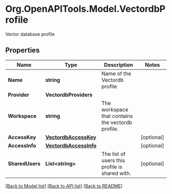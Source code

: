 # Org.OpenAPITools.Model.VectordbProfile
Vector database profile

## Properties

Name | Type | Description | Notes
------------ | ------------- | ------------- | -------------
**Name** | **string** | Name of the Vectordb profile | 
**Provider** | **VectordbProviders** |  | 
**Workspace** | **string** | The workspace that contains the vectordb profile. | 
**AccessKey** | [**VectordbAccessKey**](VectordbAccessKey.md) |  | [optional] 
**AccessInfo** | [**VectordbAccessInfo**](VectordbAccessInfo.md) |  | [optional] 
**SharedUsers** | **List&lt;string&gt;** | The list of users this profile is shared with. | [optional] 

[[Back to Model list]](../README.md#documentation-for-models) [[Back to API list]](../README.md#documentation-for-api-endpoints) [[Back to README]](../README.md)

